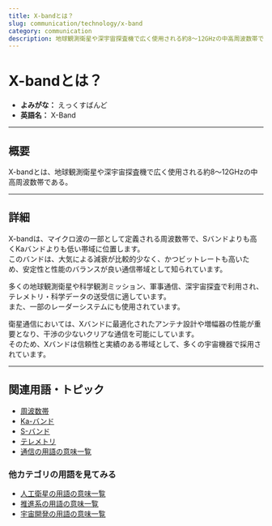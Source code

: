 ```yaml
---
title: X-bandとは？
slug: communication/technology/x-band
category: communication
description: 地球観測衛星や深宇宙探査機で広く使用される約8～12GHzの中高周波数帯であるX-bandの意味・定義・内容について解説します．
---
```


# X-bandとは？

- **よみがな：** えっくすばんど  
- **英語名：** X-Band  

---

## 概要

X-bandとは、地球観測衛星や深宇宙探査機で広く使用される約8～12GHzの中高周波数帯である。  

---

## 詳細

X-bandは、マイクロ波の一部として定義される周波数帯で、Sバンドよりも高くKaバンドよりも低い帯域に位置します。  
このバンドは、大気による減衰が比較的少なく、かつビットレートも高いため、安定性と性能のバランスが良い通信帯域として知られています。  

多くの地球観測衛星や科学観測ミッション、軍事通信、深宇宙探査で利用され、テレメトリ・科学データの送受信に適しています。  
また、一部のレーダーシステムにも使用されています。  

衛星通信においては、Xバンドに最適化されたアンテナ設計や増幅器の性能が重要となり、干渉の少ないクリアな通信を可能にしています。  
そのため、Xバンドは信頼性と実績のある帯域として、多くの宇宙機器で採用されています。  

---

## 関連用語・トピック

- [周波数帯](/docs/communication/technology/frequency-band)
- [Ka-バンド](/docs/communication/technology/ka-band)
- [S-バンド](/docs/communication/technology/s-band)
- [テレメトリ](/docs/communication/system/telemetry)
- [通信の用語の意味一覧](/docs/category/communication)

### 他カテゴリの用語を見てみる
- [人工衛星の用語の意味一覧](/docs/category/satellite)
- [推進系の用語の意味一覧](/docs/category/propulsion)
- [宇宙開発の用語の意味一覧](/docs/category/glossary)
